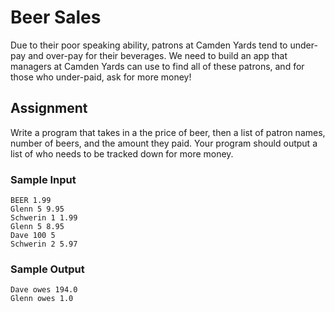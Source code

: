 # Beer Sales
Due to their poor speaking ability, patrons at Camden Yards tend to under-pay and over-pay for their beverages. We need to build an app that managers at Camden Yards can use to find all of these patrons, and for those who under-paid, ask for more money!

## Assignment
Write a program that takes in a the price of beer, then a list of patron names, number of beers, and the amount they paid. Your program should output a list of who needs to be tracked down for more money.

### Sample Input

```
BEER 1.99
Glenn 5 9.95
Schwerin 1 1.99
Glenn 5 8.95
Dave 100 5
Schwerin 2 5.97
```

### Sample Output

```
Dave owes 194.0
Glenn owes 1.0
```
